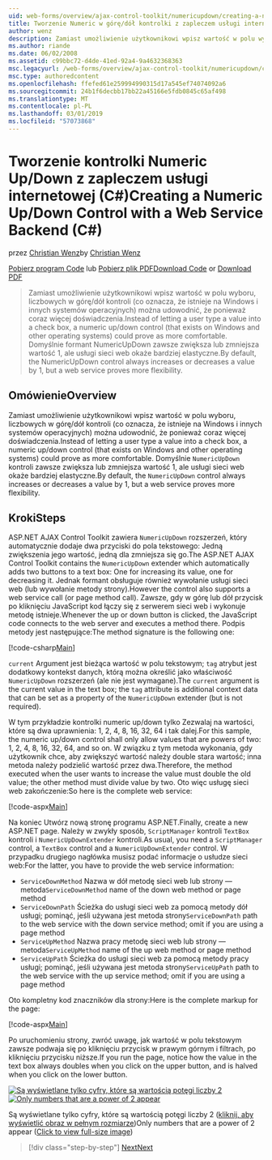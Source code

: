 ```yaml
---
uid: web-forms/overview/ajax-control-toolkit/numericupdown/creating-a-numeric-up-down-control-with-a-web-service-backend-cs
title: Tworzenie Numeric w górę/dół kontrolki z zapleczem usługi internetowej (C#) | Dokumentacja firmy Microsoft
author: wenz
description: Zamiast umożliwienie użytkownikowi wpisz wartość w polu wyboru, kontrolki numeric up/down (znajdującą się na Windows i innych systemów operacyjnych) może okazać się c ponieważ coraz więcej...
ms.author: riande
ms.date: 06/02/2008
ms.assetid: c99bbc72-d4de-41ed-92a4-9a4632368363
msc.legacyurl: /web-forms/overview/ajax-control-toolkit/numericupdown/creating-a-numeric-up-down-control-with-a-web-service-backend-cs
msc.type: authoredcontent
ms.openlocfilehash: ffefed61e259994990315d17a545ef74074092a6
ms.sourcegitcommit: 24b1f6decbb17bb22a45166e5fdb0845c65af498
ms.translationtype: MT
ms.contentlocale: pl-PL
ms.lasthandoff: 03/01/2019
ms.locfileid: "57073868"
---
```

<a name="creating-a-numeric-updown-control-with-a-web-service-backend-c"></a><span data-ttu-id="57d29-103">Tworzenie kontrolki Numeric Up/Down z zapleczem usługi internetowej (C#)</span><span class="sxs-lookup"><span data-stu-id="57d29-103">Creating a Numeric Up/Down Control with a Web Service Backend (C#)</span></span>
====================
<span data-ttu-id="57d29-104">przez [Christian Wenz](https://github.com/wenz)</span><span class="sxs-lookup"><span data-stu-id="57d29-104">by [Christian Wenz](https://github.com/wenz)</span></span>

<span data-ttu-id="57d29-105">[Pobierz program Code](http://download.microsoft.com/download/9/3/f/93f8daea-bebd-4821-833b-95205389c7d0/numericupdown1.cs.zip) lub [Pobierz plik PDF](http://download.microsoft.com/download/2/d/c/2dc10e34-6983-41d4-9c08-f78f5387d32b/numericupdown1CS.pdf)</span><span class="sxs-lookup"><span data-stu-id="57d29-105">[Download Code](http://download.microsoft.com/download/9/3/f/93f8daea-bebd-4821-833b-95205389c7d0/numericupdown1.cs.zip) or [Download PDF](http://download.microsoft.com/download/2/d/c/2dc10e34-6983-41d4-9c08-f78f5387d32b/numericupdown1CS.pdf)</span></span>

> <span data-ttu-id="57d29-106">Zamiast umożliwienie użytkownikowi wpisz wartość w polu wyboru, liczbowych w górę/dół kontroli (co oznacza, że istnieje na Windows i innych systemów operacyjnych) można udowodnić, że ponieważ coraz więcej doświadczenia.</span><span class="sxs-lookup"><span data-stu-id="57d29-106">Instead of letting a user type a value into a check box, a numeric up/down control (that exists on Windows and other operating systems) could prove as more comfortable.</span></span> <span data-ttu-id="57d29-107">Domyślnie formant NumericUpDown zawsze zwiększa lub zmniejsza wartość 1, ale usługi sieci web okaże bardziej elastyczne.</span><span class="sxs-lookup"><span data-stu-id="57d29-107">By default, the NumericUpDown control always increases or decreases a value by 1, but a web service proves more flexibility.</span></span>


## <a name="overview"></a><span data-ttu-id="57d29-108">Omówienie</span><span class="sxs-lookup"><span data-stu-id="57d29-108">Overview</span></span>

<span data-ttu-id="57d29-109">Zamiast umożliwienie użytkownikowi wpisz wartość w polu wyboru, liczbowych w górę/dół kontroli (co oznacza, że istnieje na Windows i innych systemów operacyjnych) można udowodnić, że ponieważ coraz więcej doświadczenia.</span><span class="sxs-lookup"><span data-stu-id="57d29-109">Instead of letting a user type a value into a check box, a numeric up/down control (that exists on Windows and other operating systems) could prove as more comfortable.</span></span> <span data-ttu-id="57d29-110">Domyślnie `NumericUpDown` kontroli zawsze zwiększa lub zmniejsza wartość 1, ale usługi sieci web okaże bardziej elastyczne.</span><span class="sxs-lookup"><span data-stu-id="57d29-110">By default, the `NumericUpDown` control always increases or decreases a value by 1, but a web service proves more flexibility.</span></span>

## <a name="steps"></a><span data-ttu-id="57d29-111">Kroki</span><span class="sxs-lookup"><span data-stu-id="57d29-111">Steps</span></span>

<span data-ttu-id="57d29-112">ASP.NET AJAX Control Toolkit zawiera `NumericUpDown` rozszerzeń, który automatycznie dodaje dwa przyciski do pola tekstowego: Jedną zwiększenia jego wartość, jedną dla zmniejsza się go.</span><span class="sxs-lookup"><span data-stu-id="57d29-112">The ASP.NET AJAX Control Toolkit contains the `NumericUpDown` extender which automatically adds two buttons to a text box: One for increasing its value, one for decreasing it.</span></span> <span data-ttu-id="57d29-113">Jednak formant obsługuje również wywołanie usługi sieci web (lub wywołanie metody strony).</span><span class="sxs-lookup"><span data-stu-id="57d29-113">However the control also supports a web service call (or page method call).</span></span> <span data-ttu-id="57d29-114">Zawsze, gdy w górę lub dół przycisk po kliknięciu JavaScript kod łączy się z serwerem sieci web i wykonuje metodę istnieje.</span><span class="sxs-lookup"><span data-stu-id="57d29-114">Whenever the up or down button is clicked, the JavaScript code connects to the web server and executes a method there.</span></span> <span data-ttu-id="57d29-115">Podpis metody jest następujące:</span><span class="sxs-lookup"><span data-stu-id="57d29-115">The method signature is the following one:</span></span>

[!code-csharp[Main](creating-a-numeric-up-down-control-with-a-web-service-backend-cs/samples/sample1.cs)]

<span data-ttu-id="57d29-116">`current` Argument jest bieżąca wartość w polu tekstowym; `tag` atrybut jest dodatkowy kontekst danych, którą można określić jako właściwość `NumericUpDown` rozszerzeń (ale nie jest wymagane).</span><span class="sxs-lookup"><span data-stu-id="57d29-116">The `current` argument is the current value in the text box; the `tag` attribute is additional context data that can be set as a property of the `NumericUpDown` extender (but is not required).</span></span>

<span data-ttu-id="57d29-117">W tym przykładzie kontrolki numeric up/down tylko Zezwalaj na wartości, które są dwa uprawnienia: 1, 2, 4, 8, 16, 32, 64 i tak dalej.</span><span class="sxs-lookup"><span data-stu-id="57d29-117">For this sample, the numeric up/down control shall only allow values that are powers of two: 1, 2, 4, 8, 16, 32, 64, and so on.</span></span> <span data-ttu-id="57d29-118">W związku z tym metoda wykonania, gdy użytkownik chce, aby zwiększyć wartość należy double stara wartość; inna metoda należy podzielić wartość przez dwa.</span><span class="sxs-lookup"><span data-stu-id="57d29-118">Therefore, the method executed when the user wants to increase the value must double the old value; the other method must divide value by two.</span></span> <span data-ttu-id="57d29-119">Oto więc usługę sieci web zakończenie:</span><span class="sxs-lookup"><span data-stu-id="57d29-119">So here is the complete web service:</span></span>

[!code-aspx[Main](creating-a-numeric-up-down-control-with-a-web-service-backend-cs/samples/sample2.aspx)]

<span data-ttu-id="57d29-120">Na koniec Utwórz nową stronę programu ASP.NET.</span><span class="sxs-lookup"><span data-stu-id="57d29-120">Finally, create a new ASP.NET page.</span></span> <span data-ttu-id="57d29-121">Należy w zwykły sposób, `ScriptManager` kontroli `TextBox` kontroli i `NumericUpDownExtender` kontroli.</span><span class="sxs-lookup"><span data-stu-id="57d29-121">As usual, you need a `ScriptManager` control, a `TextBox` control and a `NumericUpDownExtender` control.</span></span> <span data-ttu-id="57d29-122">W przypadku drugiego nagłówka musisz podać informacje o usłudze sieci web:</span><span class="sxs-lookup"><span data-stu-id="57d29-122">For the latter, you have to provide the web service information:</span></span>

- <span data-ttu-id="57d29-123">`ServiceDownMethod` Nazwa w dół metodę sieci web lub strony — metoda</span><span class="sxs-lookup"><span data-stu-id="57d29-123">`ServiceDownMethod` name of the down web method or page method</span></span>
- <span data-ttu-id="57d29-124">`ServiceDownPath` Ścieżka do usługi sieci web za pomocą metody dół usługi; pominąć, jeśli używana jest metoda strony</span><span class="sxs-lookup"><span data-stu-id="57d29-124">`ServiceDownPath` path to the web service with the down service method; omit if you are using a page method</span></span>
- <span data-ttu-id="57d29-125">`ServiceUpMethod` Nazwa pracy metodę sieci web lub strony — metoda</span><span class="sxs-lookup"><span data-stu-id="57d29-125">`ServiceUpMethod` name of the up web method or page method</span></span>
- <span data-ttu-id="57d29-126">`ServiceUpPath` Ścieżka do usługi sieci web za pomocą metody pracy usługi; pominąć, jeśli używana jest metoda strony</span><span class="sxs-lookup"><span data-stu-id="57d29-126">`ServiceUpPath` path to the web service with the up service method; omit if you are using a page method</span></span>

<span data-ttu-id="57d29-127">Oto kompletny kod znaczników dla strony:</span><span class="sxs-lookup"><span data-stu-id="57d29-127">Here is the complete markup for the page:</span></span>

[!code-aspx[Main](creating-a-numeric-up-down-control-with-a-web-service-backend-cs/samples/sample3.aspx)]

<span data-ttu-id="57d29-128">Po uruchomieniu strony, zwróć uwagę, jak wartość w polu tekstowym zawsze podwaja się po kliknięciu przycisk w prawym górnym i filtrach, po kliknięciu przycisku niższe.</span><span class="sxs-lookup"><span data-stu-id="57d29-128">If you run the page, notice how the value in the text box always doubles when you click on the upper button, and is halved when you click on the lower button.</span></span>


<span data-ttu-id="57d29-129">[![Są wyświetlane tylko cyfry, które są wartością potęgi liczby 2](creating-a-numeric-up-down-control-with-a-web-service-backend-cs/_static/image2.png)](creating-a-numeric-up-down-control-with-a-web-service-backend-cs/_static/image1.png)</span><span class="sxs-lookup"><span data-stu-id="57d29-129">[![Only numbers that are a power of 2 appear](creating-a-numeric-up-down-control-with-a-web-service-backend-cs/_static/image2.png)](creating-a-numeric-up-down-control-with-a-web-service-backend-cs/_static/image1.png)</span></span>

<span data-ttu-id="57d29-130">Są wyświetlane tylko cyfry, które są wartością potęgi liczby 2 ([kliknij, aby wyświetlić obraz w pełnym rozmiarze](creating-a-numeric-up-down-control-with-a-web-service-backend-cs/_static/image3.png))</span><span class="sxs-lookup"><span data-stu-id="57d29-130">Only numbers that are a power of 2 appear ([Click to view full-size image](creating-a-numeric-up-down-control-with-a-web-service-backend-cs/_static/image3.png))</span></span>

> [!div class="step-by-step"]
> [<span data-ttu-id="57d29-131">Next</span><span class="sxs-lookup"><span data-stu-id="57d29-131">Next</span></span>](creating-a-numeric-up-down-control-with-a-web-service-backend-vb.md)
